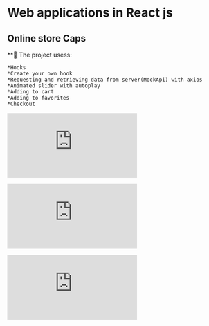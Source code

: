 # Web applications in React js
## Online store Caps

**🌿 The project usess:

    *Hooks
    *Create your own hook
    *Requesting and retrieving data from server(MockApi) with axios
    *Animated slider with autoplay
    *Adding to cart
    *Adding to favorites
    *Checkout
    
![](https://files.fm/thumb_show.php?i=fjxc56cvn)

![](https://files.fm/thumb_show.php?i=scww2fwex)

![](https://files.fm/thumb_show.php?i=hnf9vexme)

